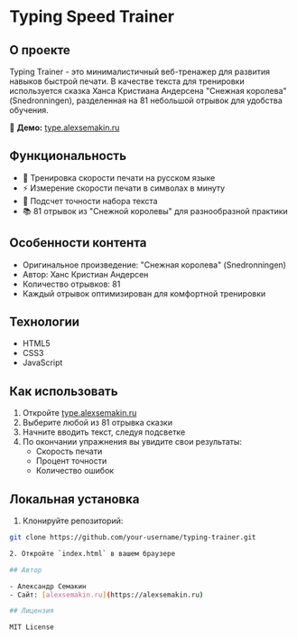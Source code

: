 # Typing Speed Trainer

## О проекте

Typing Trainer - это минималистичный веб-тренажер для развития навыков быстрой печати. В качестве текста для тренировки используется сказка Ханса Кристиана Андерсена "Снежная королева" (Snedronningen), разделенная на 81 небольшой отрывок для удобства обучения.

🔗 **Демо:** [type.alexsemakin.ru](https://type.alexsemakin.ru)

## Функциональность

- 📝 Тренировка скорости печати на русском языке
- ⚡ Измерение скорости печати в символах в минуту
- 🎯 Подсчет точности набора текста
- 📚 81 отрывок из "Снежной королевы" для разнообразной практики

## Особенности контента

- Оригинальное произведение: "Снежная королева" (Snedronningen)
- Автор: Ханс Кристиан Андерсен
- Количество отрывков: 81
- Каждый отрывок оптимизирован для комфортной тренировки

## Технологии

- HTML5
- CSS3
- JavaScript 

## Как использовать

1. Откройте [type.alexsemakin.ru](https://type.alexsemakin.ru)
2. Выберите любой из 81 отрывка сказки
3. Начните вводить текст, следуя подсветке
4. По окончании упражнения вы увидите свои результаты:
   - Скорость печати
   - Процент точности
   - Количество ошибок

## Локальная установка

1. Клонируйте репозиторий:
```bash
git clone https://github.com/your-username/typing-trainer.git

2. Откройте `index.html` в вашем браузере

## Автор

- Александр Семакин
- Сайт: [alexsemakin.ru](https://alexsemakin.ru)

## Лицензия

MIT License

